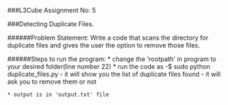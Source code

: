 ###L3Cube Assignment No: 5

###Detecting Duplicate Files.

######Problem Statement: Write a code that scans the directory for duplicate files and gives the user the option to remove those files.

######Steps to run the program:
	* change the 'rootpath' in program to your desired folder(line number 22)
	* run the code as
		-$ sudo python duplicate_files.py
		- it will show you the list of duplicate files found
		- it will ask you to remove them or not

	* output is in 'output.txt' file

